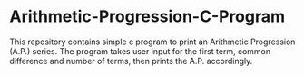 # Arithmetic-Progression-C-Program
This repository contains simple c program to print an Arithmetic Progression (A.P.) series. The program takes user input for the first term, common difference and number of terms, then prints the A.P. accordingly.
